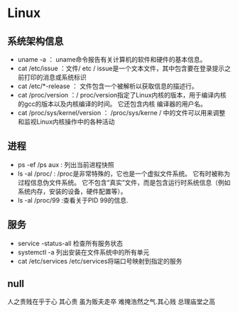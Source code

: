 # Linux

## 系统架构信息
* uname -a ： uname命令报告有关计算机的软件和硬件的基本信息。
* cat /etc/issue ：文件/ etc / issue是一个文本文件，其中包含要在登录提示之前打印的消息或系统标识
* cat /etc/*-release ： 文件包含一个被解析以获取信息的描述行。
* cat /proc/version ：/ proc/version指定了Linux内核的版本，用于编译内核的gcc的版本以及内核编译的时间。 它还包含内核
编译器的用户名。
* cat /proc/sys/kernel/version ： /proc/sys/kerne / 中的文件可以用来调整和监视Linux内核操作中的各种活动

## 进程

* ps -ef /ps aux : 列出当前进程快照
* ls -al /proc/ : /proc是非常特殊的，它也是一个虚拟文件系统。 它有时被称为过程信息伪文件系统。 它不包含“真实”文件，而是包含运行时系统信息（例如系统内存，安装的设备，硬件配置等）。
* ls -al /proc/99 :查看关于PID 99的信息.

## 服务

* service -status-all 检查所有服务状态
* systemctl -a 列出安装在文件系统中的所有单元
* cat /etc/services /etc/services将端口号映射到指定的服务


## null

人之贵贱在乎于心 其心贵 虽为贩夫走卒 难掩浩然之气.其心贱 总理庙堂之高

